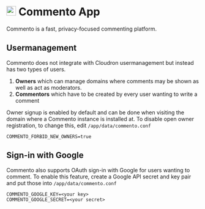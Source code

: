 # <img src="/documentation/img/commento-logo.png" width="25px"> Commento App

Commento is a fast, privacy-focused commenting platform.

## Usermanagement

Commento does not integrate with Cloudron usermanagement but instead has two types of users.

1. **Owners** which can manage domains where comments may be shown as well as act as moderators.
2. **Commentors** which have to be created by every user wanting to write a comment

Owner signup is enabled by default and can be done when visiting the domain where a Commento instance is installed at.
To disable open owner registration, to change this, edit `/app/data/commento.conf`
```
COMMENTO_FORBID_NEW_OWNERS=true
```

## Sign-in with Google

Commento also supports OAuth sign-in with Google for users wanting to comment.
To enable this feature, create a Google API secret and key pair and put those into `/app/data/commento.conf`
```
COMMENTO_GOOGLE_KEY=<your key>
COMMENTO_GOOGLE_SECRET=<your secret>
```
